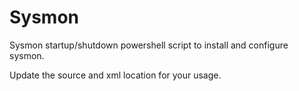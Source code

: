 # Sysmon
Sysmon startup/shutdown powershell script to install and configure sysmon.

Update the source and xml location for your usage.
